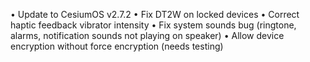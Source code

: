 



• Update to CesiumOS v2.7.2
• Fix DT2W on locked devices
• Correct haptic feedback vibrator intensity
• Fix system sounds bug (ringtone, alarms, notification sounds not playing on speaker)
• Allow device encryption without force encryption (needs testing)
